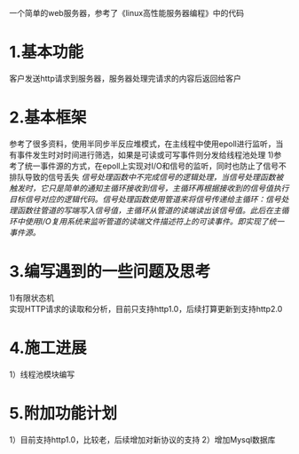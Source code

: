 一个简单的web服务器，参考了《linux高性能服务器编程》中的代码  
# 1.基本功能
客户发送http请求到服务器，服务器处理完请求的内容后返回给客户

# 2.基本框架
参考了很多资料，使用半同步半反应堆模式，在主线程中使用epoll进行监听，当有事件发生时对时间进行筛选，如果是可读或可写事件则分发给线程池处理
1)参考了统一事件源的方式，在epoll上实现对I/O和信号的监听，同时也防止了信号不排队导致的信号丢失
*信号处理函数中不完成信号的逻辑处理，当信号处理函数被触发时，它只是简单的通知主循环接收到信号，主循环再根据接收到的信号值执行目标信号对应的逻辑代码。信号处理函数使用管道来将信号传递给主循环：信号处理函数往管道的写端写入信号值，主循环从管道的读端读出该信号值。此后在主循环中使用I/O复用系统来监听管道的读端文件描述符上的可读事件。即实现了统一事件源。*

# 3.编写遇到的一些问题及思考  
1)有限状态机    
实现HTTP请求的读取和分析，目前只支持http1.0，后续打算更新到支持http2.0  

# 4.施工进展
1）线程池模块编写

# 5.附加功能计划
1）目前支持http1.0，比较老，后续增加对新协议的支持
2）增加Mysql数据库
